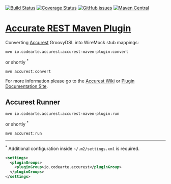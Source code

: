 [![Build Status](https://travis-ci.org/Codearte/accurest-maven-plugin.svg?branch=master)](https://travis-ci.org/Codearte/accurest-maven-plugin) [![Coverage Status](https://coveralls.io/repos/github/Codearte/accurest-maven-plugin/badge.svg?branch=master)](https://coveralls.io/github/Codearte/accurest-maven-plugin?branch=master) [![GitHub issues](https://img.shields.io/github/issues/Codearte/accurest.svg)](https://github.com/Codearte/accurest/labels/maven) [![Maven Central](https://img.shields.io/maven-central/v/io.codearte.accurest/accurest-maven-plugin.svg)](https://maven-badges.herokuapp.com/maven-central/io.codearte.accurest/accurest-maven-plugin)

[Accurate REST Maven Plugin](http://codearte.github.io/accurest-maven-plugin/plugin-info.html)
====

Converting [Accurest](https://github.com/Codearte/accurest/wiki/1.-Introduction) GroovyDSL into WireMock stub mappings:

    mvn io.codearte.accurest:accurest-maven-plugin:convert
    
or shortly <sup>*</sup>

    mvn accurest:convert
    
For more information please go to the [Accurest Wiki](https://github.com/Codearte/accurest/wiki/2.2-Maven-Project) or [Plugin Documentation Site](http://codearte.github.io/accurest-maven-plugin/plugin-info.html).
  

    

Accurest Runner
---

    mvn io.codearte.accurest:accurest-maven-plugin:run
    
or shortly <sup>*</sup>

    mvn accurest:run

---

<sup>*</sup> Additional configuration inside `~/.m2/settings.xml` is required.

```xml
<settings>
  <pluginGroups>
    <pluginGroup>io.codearte.accurest</pluginGroup>
  </pluginGroups>
</settings>

```

